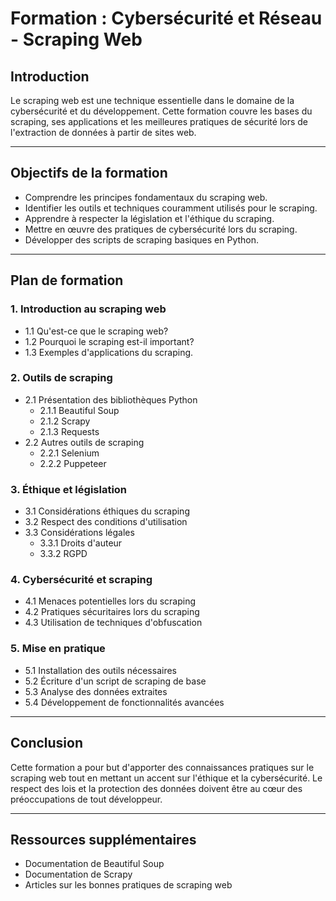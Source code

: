 # Formation : Cybersécurité et Réseau - Scraping Web

## Introduction  
Le scraping web est une technique essentielle dans le domaine de la cybersécurité et du développement. Cette formation couvre les bases du scraping, ses applications et les meilleures pratiques de sécurité lors de l'extraction de données à partir de sites web.

---  

## Objectifs de la formation  
- Comprendre les principes fondamentaux du scraping web.  
- Identifier les outils et techniques couramment utilisés pour le scraping.  
- Apprendre à respecter la législation et l'éthique du scraping.  
- Mettre en œuvre des pratiques de cybersécurité lors du scraping.  
- Développer des scripts de scraping basiques en Python.

---  

## Plan de formation  
### 1. Introduction au scraping web  
   - 1.1 Qu'est-ce que le scraping web?  
   - 1.2 Pourquoi le scraping est-il important?  
   - 1.3 Exemples d'applications du scraping.

### 2. Outils de scraping  
   - 2.1 Présentation des bibliothèques Python  
     - 2.1.1 Beautiful Soup  
     - 2.1.2 Scrapy  
     - 2.1.3 Requests  
   - 2.2 Autres outils de scraping  
     - 2.2.1 Selenium  
     - 2.2.2 Puppeteer  

### 3. Éthique et législation  
   - 3.1 Considérations éthiques du scraping  
   - 3.2 Respect des conditions d'utilisation  
   - 3.3 Considérations légales  
     - 3.3.1 Droits d'auteur  
     - 3.3.2 RGPD  

### 4. Cybersécurité et scraping  
   - 4.1 Menaces potentielles lors du scraping  
   - 4.2 Pratiques sécuritaires lors du scraping  
   - 4.3 Utilisation de techniques d'obfuscation  

### 5. Mise en pratique  
   - 5.1 Installation des outils nécessaires  
   - 5.2 Écriture d'un script de scraping de base  
   - 5.3 Analyse des données extraites  
   - 5.4 Développement de fonctionnalités avancées  

---  

## Conclusion  
Cette formation a pour but d'apporter des connaissances pratiques sur le scraping web tout en mettant un accent sur l'éthique et la cybersécurité. Le respect des lois et la protection des données doivent être au cœur des préoccupations de tout développeur.

---  

## Ressources supplémentaires  
- Documentation de Beautiful Soup  
- Documentation de Scrapy  
- Articles sur les bonnes pratiques de scraping web  
